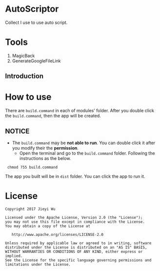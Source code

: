 # AutoScriptor

Collect I use to use auto script.

# Tools

1. MagicBack
2. GenerateGoogleFileLink

Introduction
------------


# How to use

There are `build.command` in each of modules' folder. After you double click the
`build.command`, then the app will be created.

## NOTICE

-  The `build.command` may be **not able to run**. You can double click it after you
   modify their the **permission**.
   - Open the terminal and go to the `build.command` folder. Following the instructions as
     the below.

```shell
 chmod 755 build.command
```

The app you built will be in `dist` folder. You can click the app to run it.


# License

```
Copyright 2017 Jieyi Wu

Licensed under the Apache License, Version 2.0 (the "License");
you may not use this file except in compliance with the License.
You may obtain a copy of the License at

   http://www.apache.org/licenses/LICENSE-2.0

Unless required by applicable law or agreed to in writing, software
distributed under the License is distributed on an "AS IS" BASIS,
WITHOUT WARRANTIES OR CONDITIONS OF ANY KIND, either express or implied.
See the License for the specific language governing permissions and
limitations under the License.
```

